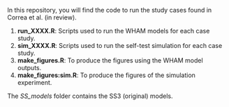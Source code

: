 In this repository, you will find the code to run the study cases found in Correa et al. (in review).

1. **run_XXXX.R**: Scripts used to run the WHAM models for each case study.
2. **sim_XXXX.R**: Scripts used to run the self-test simulation for each case study.
3. **make_figures.R**: To produce the figures using the WHAM model outputs.
4. **make_figures:sim.R**: To produce the figures of the simulation experiment.

The *SS_models* folder contains the SS3 (original) models.

